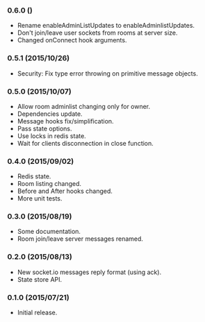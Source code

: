 
### 0.6.0 ()

- Rename enableAdminListUpdates to enableAdminlistUpdates.
- Don't join/leave user sockets from rooms at server size.
- Changed onConnect hook arguments.


### 0.5.1 (2015/10/26)

- Security: Fix type error throwing on primitive message objects.

### 0.5.0 (2015/10/07)

- Allow room adminlist changing only for owner.
- Dependencies update.
- Message hooks fix/simplification.
- Pass state options.
- Use locks in redis state.
- Wait for clients disconnection in close function.

### 0.4.0 (2015/09/02)

- Redis state.
- Room listing changed.
- Before and After hooks changed.
- More unit tests.

### 0.3.0 (2015/08/19)

- Some documentation.
- Room join/leave server messages renamed.

### 0.2.0 (2015/08/13)

- New socket.io messages reply format (using ack).
- State store API.

### 0.1.0 (2015/07/21)

- Initial release.
